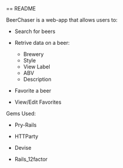 == README

BeerChaser is a web-app that allows users to:

* Search for beers

* Retrive data on a beer:
	* Brewery
	* Style
	* View Label
	* ABV
	* Description
	
* Favorite a beer

* View/Edit Favorites

Gems Used:

* Pry-Rails

* HTTParty

* Devise

* Rails_12factor
